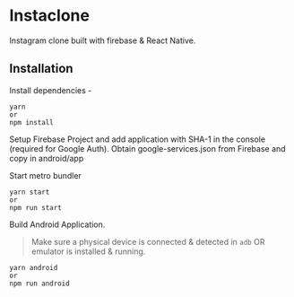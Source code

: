 # Instaclone

Instagram clone built with firebase & React Native.

## Installation

Install dependencies -

```
yarn
or
npm install
```

Setup Firebase Project and add application with SHA-1 in the console (required for Google Auth).
Obtain google-services.json from Firebase and copy in android/app

Start metro bundler

```
yarn start
or
npm run start
```

Build Android Application.

> Make sure a physical device is connected & detected in `adb` OR emulator is installed & running.

```
yarn android
or
npm run android
```
